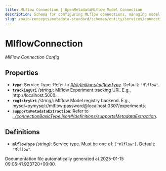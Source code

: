 ```yaml
---
title: MLflow Connection | OpenMetadataMLflow Model Connection
description: Schema for configuring MLflow connections, managing model registry metadata and experiment tracking.
slug: /main-concepts/metadata-standard/schemas/entity/services/connections/mlmodel/mlflowconnection
---
```


# MlflowConnection

*MlFlow Connection Config*

## Properties

- **`type`**: Service Type. Refer to *[#/definitions/mlflowType](#definitions/mlflowType)*. Default: `"Mlflow"`.
- **`trackingUri`** *(string)*: Mlflow Experiment tracking URI. E.g., http://localhost:5000.
- **`registryUri`** *(string)*: Mlflow Model registry backend. E.g., mysql+pymysql://mlflow:password@localhost:3307/experiments.
- **`supportsMetadataExtraction`**: Refer to *[../connectionBasicType.json#/definitions/supportsMetadataExtraction](#/connectionBasicType.json#/definitions/supportsMetadataExtraction)*.
## Definitions

- **`mlflowType`** *(string)*: Service type. Must be one of: `["Mlflow"]`. Default: `"Mlflow"`.


Documentation file automatically generated at 2025-01-15 09:05:41.923720+00:00.
